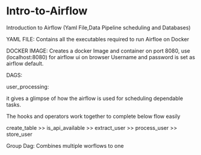 # Intro-to-Airflow
Introduction to Airflow (Yaml File,Data Pipeline scheduling and Databases)

YAML FILE:
Contains all the executables required to run Airfloe on Docker

DOCKER IMAGE:
Creates a docker Image and container on port 8080, use (localhost:8080) for airflow ui on browser
Username and password is set as airflow default.

DAGS:

user_processing:

it gives a glimpse of how the airflow is used for scheduling dependable tasks.

The hooks and operators work together to complete below flow easily

create_table >> is_api_available >> extract_user >> process_user >> store_user

Group Dag:
Combines multiple worflows to one




